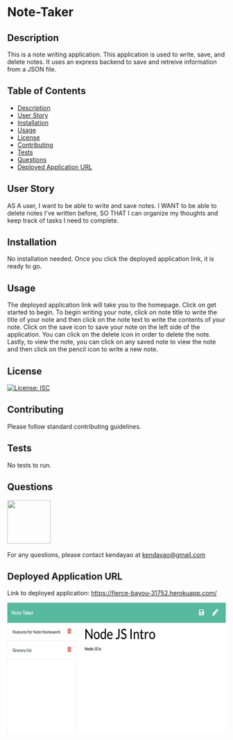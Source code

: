 # Note-Taker


## Description


This is a note writing application. This application is used to write, save, and delete notes. It uses an express backend to save and retreive information from a JSON file.


## Table of Contents

* [Description](#description)
* [User Story](#user-story)
* [Installation](#installation)
* [Usage](#usage)
* [License](#license)
* [Contributing](#contributing)
* [Tests](#tests)
* [Questions](#questions)
* [Deployed Application URL](#deployed-application-URL)



## User Story


AS A user, I want to be able to write and save notes. I WANT to be able to delete notes I've written before, SO THAT I can organize my thoughts and keep track of tasks I need to complete.


## Installation


No installation needed. Once you click the deployed application link, it is ready to go.


## Usage


The deployed application link will take you to the homepage. Click on get started to begin. To begin writing your note, click on note title to write the title of your note and then click on the note text to write the contents of your note. Click on the save icon to save your note on the left side of the application. You can click on the delete icon in order to delete the note. Lastly, to view the note, you can click on any saved note to view the note and then click on the pencil icon to write a new note.


## License


[![License: ISC](https://img.shields.io/badge/License-ISC-blue.svg)](https://opensource.org/licenses/ISC)


## Contributing


Please follow standard contributing guidelines.


## Tests


No tests to run.


## Questions

<img src="https://avatars3.githubusercontent.com/u/62568395?v=4" width="100" height="100">

For any questions, please contact kendayao at kendayao@gmail.com

## Deployed Application URL

Link to deployed application: https://fierce-bayou-31752.herokuapp.com/

<img src="public/assets/images/notetakerapp.png" width="600" height="300">


